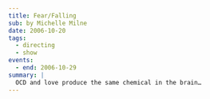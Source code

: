 ```yaml
---
title: Fear/Falling
sub: by Michelle Milne
date: 2006-10-20
tags:
  - directing
  - show
events:
  - end: 2006-10-29
summary: |
  OCD and love produce the same chemical in the brain…
---
```

